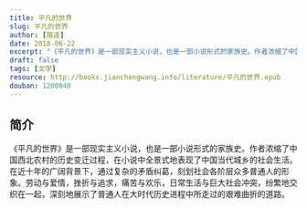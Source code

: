 ```yaml
---
title: 平凡的世界
slug: 平凡的世界
author: [路遥]
date: 2018-06-22
excerpt: "《平凡的世界》是一部现实主义小说，也是一部小说形式的家族史。作者浓缩了中国西北农村的历史变迁过程，在小说中全景式地表现了中国当代城乡的社会生活。在近十年的广阔背景下，通过复杂的矛盾纠葛，刻划社会各阶层众多普通人的形象。"
draft: false
tags: [文学]
resource: http://books.jianchengwang.info/literature/平凡的世界.epub
douban: 1200840
---
```


## 简介

《平凡的世界》是一部现实主义小说，也是一部小说形式的家族史。作者浓缩了中国西北农村的历史变迁过程，在小说中全景式地表现了中国当代城乡的社会生活。在近十年的广阔背景下，通过复杂的矛盾纠葛，刻划社会各阶层众多普通人的形象。劳动与爱情，挫折与追求，痛苦与欢乐，日常生活与巨大社会冲突，纷繁地交织在一起，深刻地展示了普通人在大时代历史进程中所走过的艰难曲折的道路。